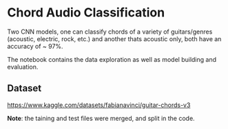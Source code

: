 # Chord Audio Classification
Two CNN models, one can classify chords of a variety of guitars/genres (acoustic, electric, rock, etc.) and another thats acoustic only, both have an accuracy of ~ 97%.

The notebook contains the data exploration as well as model building and evaluation.

## Dataset 
https://www.kaggle.com/datasets/fabianavinci/guitar-chords-v3

<b>Note</b>: the taining and test files were merged, and split in the code.
